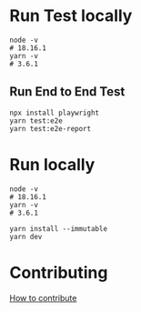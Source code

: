 # Run Test locally

```shell
node -v
# 18.16.1
yarn -v
# 3.6.1
```

## Run End to End Test

```shell
npx install playwright
yarn test:e2e
yarn test:e2e-report
```

# Run locally

```shell
node -v
# 18.16.1
yarn -v
# 3.6.1
```

```shell
yarn install --immutable
yarn dev
```

# Contributing

[How to contribute](CONTRIBUTING.md)
